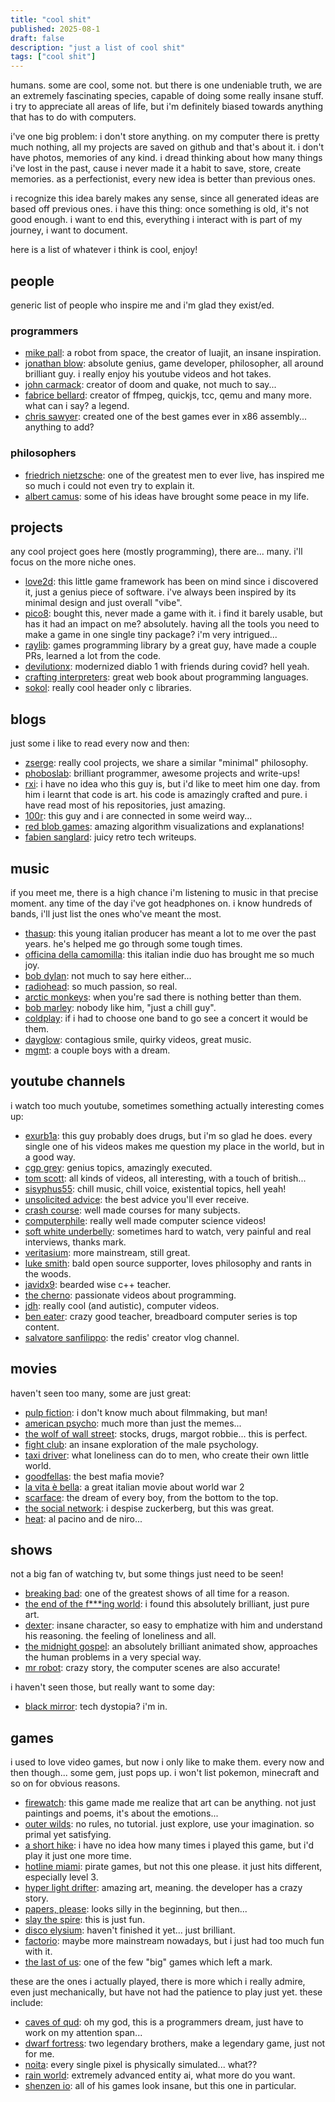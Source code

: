 ```yaml
---
title: "cool shit"
published: 2025-08-1
draft: false
description: "just a list of cool shit"
tags: ["cool shit"]
---
```


humans. some are cool, some not. but there is one undeniable truth, we are an extremely fascinating species, capable of doing some really insane stuff. i try to appreciate all areas of life, but i'm definitely biased towards anything that has to do with computers.

i've one big problem: i don't store anything. on my computer there is pretty much nothing, all my projects are saved on github and that's about it. i don't have photos, memories of any kind. i dread thinking about how many things i've lost in the past, cause i never made it a habit to save, store, create memories. as a perfectionist, every new idea is better than previous ones.

i recognize this idea barely makes any sense, since all generated ideas are based off previous ones. i have this thing: once something is old, it's not good enough. i want to end this, everything i interact with is part of my journey, i want to document.

here is a list of whatever i think is cool, enjoy!

## people

generic list of people who inspire me and i'm glad they exist/ed.

### programmers

- [mike pall](https://github.com/mikepall): a robot from space, the creator of luajit, an insane inspiration.
- [jonathan blow](https://x.com/jonathan_blow): absolute genius, game developer, philosopher, all around brilliant guy. i really enjoy his youtube videos and hot takes.
- [john carmack](https://x.com/id_aa_carmack): creator of doom and quake, not much to say...
- [fabrice bellard](https://bellard.org): creator of ffmpeg, quickjs, tcc, qemu and many more. what can i say? a legend.
- [chris sawyer](https://www.chrissawyergames.com): created one of the best games ever in x86 assembly... anything to add?

### philosophers

- [friedrich nietzsche](https://en.wikipedia.org/wiki/Friedrich_Nietzsche): one of the greatest men to ever live, has inspired me so much i could not even try to explain it.
- [albert camus](https://en.wikipedia.org/wiki/Albert_Camus): some of his ideas have brought some peace in my life.

## projects

any cool project goes here (mostly programming), there are... many. i'll focus on the more niche ones.

- [love2d](https://love2d.org): this little game framework has been on mind since i discovered it, just a genius piece of software. i've always been inspired by its minimal design and just overall "vibe".
- [pico8](https://www.lexaloffle.com/pico-8.php): bought this, never made a game with it. i find it barely usable, but has it had an impact on me? absolutely. having all the tools you need to make a game in one single tiny package? i'm very intrigued...
- [raylib](https://www.raylib.com): games programming library by a great guy, have made a couple PRs, learned a lot from the code.
- [devilutionx](https://devilutionx.com): modernized diablo 1 with friends during covid? hell yeah.
- [crafting interpreters](https://craftinginterpreters.com/contents.html): great web book about programming languages.
- [sokol](https://github.com/floooh/sokol): really cool header only c libraries.

## blogs

just some i like to read every now and then:

- [zserge](https://zserge.com): really cool projects, we share a similar "minimal" philosophy.
- [phoboslab](https://phoboslab.org): brilliant programmer, awesome projects and write-ups!
- [rxi](https://rxi.github.io): i have no idea who this guy is, but i'd like to meet him one day. from him i learnt that code is art. his code is amazingly crafted and pure. i have read most of his repositories, just amazing.
- [100r](https://100r.co/site/home.html): this guy and i are connected in some weird way...
- [red blob games](https://www.redblobgames.com): amazing algorithm visualizations and explanations!
- [fabien sanglard](https://fabiensanglard.net): juicy retro tech writeups.

## music

if you meet me, there is a high chance i'm listening to music in that precise moment. any time of the day i've got headphones on. i know hundreds of bands, i'll just list the ones who've meant the most.

- [thasup](https://www.youtube.com/@thasup): this young italian producer has meant a lot to me over the past years. he's helped me go through some tough times.
- [officina della camomilla](https://www.youtube.com/channel/UCDDwAuqg4iiYTH21Irr7nGw): this italian indie duo has brought me so much joy.
- [bob dylan](https://www.youtube.com/@BobDylan): not much to say here either...
- [radiohead](https://www.youtube.com/@Radiohead): so much passion, so real.
- [arctic monkeys](https://www.youtube.com/@arcticmonkeys): when you're sad there is nothing better than them.
- [bob marley](https://www.youtube.com/@BobMarley): nobody like him, "just a chill guy".
- [coldplay](https://www.youtube.com/@coldplay): if i had to choose one band to go see a concert it would be them.
- [dayglow](https://www.youtube.com/@Dayglowband): contagious smile, quirky videos, great music.
- [mgmt](https://www.youtube.com/@whoismgmt): a couple boys with a dream.

## youtube channels

i watch too much youtube, sometimes something actually interesting comes up:

- [exurb1a](https://www.youtube.com/@Exurb1a): this guy probably does drugs, but i'm so glad he does. every single one of his videos makes me question my place in the world, but in a good way.
- [cgp grey](https://www.youtube.com/@CGPGrey): genius topics, amazingly executed.
- [tom scott](https://www.youtube.com/@TomScottGo): all kinds of videos, all interesting, with a touch of british...
- [sisyphus55](https://www.youtube.com/@Sisyphus55): chill music, chill voice, existential topics, hell yeah!
- [unsolicited advice](https://www.youtube.com/@unsolicitedadvice9198): the best advice you'll ever receive.
- [crash course](https://www.youtube.com/@crashcourse): well made courses for many subjects.
- [computerphile](https://www.youtube.com/@Computerphile): really well made computer science videos!
- [soft white underbelly](https://www.youtube.com/@SoftWhiteUnderbelly): sometimes hard to watch, very painful and real interviews, thanks mark.
- [veritasium](https://www.youtube.com/@veritasium): more mainstream, still great.
- [luke smith](https://www.youtube.com/@LukeSmithxyz): bald open source supporter, loves philosophy and rants in the woods.
- [javidx9](https://www.youtube.com/@javidx9): bearded wise c++ teacher.
- [the cherno](https://www.youtube.com/@TheCherno): passionate videos about programming.
- [jdh](https://www.youtube.com/@jdh): really cool (and autistic), computer videos.
- [ben eater](https://www.youtube.com/@BenEater): crazy good teacher, breadboard computer series is top content.
- [salvatore sanfilippo](https://www.youtube.com/@antirez): the redis' creator vlog channel.

## movies

haven't seen too many, some are just great:

- [pulp fiction](https://en.wikipedia.org/wiki/Pulp_Fiction): i don't know much about filmmaking, but man!
- [american psycho](https://en.wikipedia.org/wiki/American_Psycho_(film)): much more than just the memes...
- [the wolf of wall street](https://en.wikipedia.org/wiki/The_Wolf_of_Wall_Street_(2013_film)): stocks, drugs, margot robbie... this is perfect.
- [fight club](https://en.wikipedia.org/wiki/Fight_Club): an insane exploration of the male psychology.
- [taxi driver](https://en.wikipedia.org/wiki/Taxi_Driver): what loneliness can do to men, who create their own little world.
- [goodfellas](https://en.wikipedia.org/wiki/Goodfellas): the best mafia movie?
- [la vita è bella](https://it.wikipedia.org/wiki/La_vita_%C3%A8_bella): a great italian movie about world war 2
- [scarface](https://en.wikipedia.org/wiki/Scarface_(1983_film)): the dream of every boy, from the bottom to the top.
- [the social network](https://en.wikipedia.org/wiki/The_Social_Network): i despise zuckerberg, but this was great.
- [heat](https://en.wikipedia.org/wiki/Heat_(1995_film)): al pacino and de niro...

## shows

not a big fan of watching tv, but some things just need to be seen!

- [breaking bad](https://en.wikipedia.org/wiki/Breaking_Bad): one of the greatest shows of all time for a reason.
- [the end of the f***ing world](https://en.wikipedia.org/wiki/The_End_of_the_F***ing_World): i found this absolutely brilliant, just pure art.
- [dexter](https://en.wikipedia.org/wiki/Dexter_(TV_series)): insane character, so easy to emphatize with him and understand his reasoning. the feeling of loneliness and all.
- [the midnight gospel](https://en.wikipedia.org/wiki/The_Midnight_Gospel): an absolutely brilliant animated show, approaches the human problems in a very special way.
- [mr robot](https://en.wikipedia.org/wiki/Mr._Robot): crazy story, the computer scenes are also accurate!

i haven't seen those, but really want to some day:

- [black mirror](https://en.wikipedia.org/wiki/Black_Mirror): tech dystopia? i'm in.

## games

i used to love video games, but now i only like to make them. every now and then though... some gem, just pops up. i won't list pokemon, minecraft and so on for obvious reasons.

- [firewatch](https://store.steampowered.com/app/383870/Firewatch): this game made me realize that art can be anything. not just paintings and poems, it's about the emotions...
- [outer wilds](https://store.steampowered.com/app/753640/Outer_Wilds): no rules, no tutorial. just explore, use your imagination. so primal yet satisfying.
- [a short hike](https://store.steampowered.com/app/1055540/A_Short_Hike): i have no idea how many times i played this game, but i'd play it just one more time.
- [hotline miami](https://store.steampowered.com/app/219150/Hotline_Miami): pirate games, but not this one please. it just hits different, especially level 3.
- [hyper light drifter](https://store.steampowered.com/app/257850/Hyper_Light_Drifter): amazing art, meaning. the developer has a crazy story.
- [papers, please](https://store.steampowered.com/app/239030/Papers_Please): looks silly in the beginning, but then...
- [slay the spire](https://store.steampowered.com/app/646570/Slay_the_Spire): this is just fun.
- [disco elysium](https://store.steampowered.com/app/632470/Disco_Elysium__The_Final_Cut): haven't finished it yet... just brilliant.
- [factorio](https://store.steampowered.com/app/427520/Factorio): maybe more mainstream nowadays, but i just had too much fun with it.
- [the last of us](https://store.steampowered.com/app/1888930/The_Last_of_Us_Part_I): one of the few "big" games which left a mark.

these are the ones i actually played, there is more which i really admire, even just mechanically, but have not had the patience to play just yet. these include:

- [caves of qud](https://store.steampowered.com/app/333640/Caves_of_Qud): oh my god, this is a programmers dream, just have to work on my attention span...
- [dwarf fortress](https://store.steampowered.com/app/975370/Dwarf_Fortress): two legendary brothers, make a legendary game, just not for me.
- [noita](https://store.steampowered.com/app/881100/Noita): every single pixel is physically simulated... what??
- [rain world](https://store.steampowered.com/app/312520/Rain_World): extremely advanced entity ai, what more do you want.
- [shenzen io](https://store.steampowered.com/app/504210/SHENZHEN_IO): all of his games look insane, but this one in particular.
